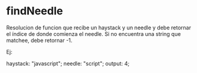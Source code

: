 # findNeedle

Resolucion de funcion que recibe un haystack y un needle y debe retornar el índice de donde comienza el needle. Si no encuentra una string que matchee, debe retornar -1.

Ej:

haystack: "javascript";
needle: "script";
output: 4;
